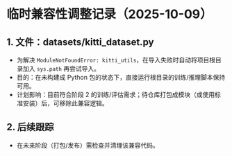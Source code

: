 ﻿# 临时兼容性调整记录（2025-10-09）

## 1. 文件：datasets/kitti_dataset.py
- 为解决 `ModuleNotFoundError: kitti_utils`，在导入失败时自动将项目根目录加入 `sys.path` 再尝试导入。
- 目的：在未构建成 Python 包的状态下，直接运行根目录的训练/推理脚本保持可用。
- 计划影响：目前符合阶段 2 的训练/评估需求；待仓库打包成模块（或使用标准安装）后，可移除此兼容逻辑。

## 2. 后续跟踪
- 在未来阶段（打包/发布）需检查并清理该兼容代码。
